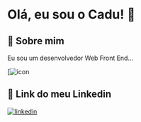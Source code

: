 
# Olá, eu sou o Cadu! 👋


## 🚀 Sobre mim
Eu sou um desenvolvedor Web Front End...

[![icon](https://cdn.jsdelivr.net/gh/devicons/devicon/icons/javascript/javascript-original.svg)

## 🔗 Link do meu Linkedin
[![linkedin](https://img.shields.io/badge/linkedin-0A66C2?style=for-the-badge&logo=linkedin&logoColor=white)](https://www.linkedin.com/)

